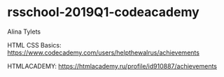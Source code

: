 # rsschool-2019Q1-codeacademy
Alina Tylets

HTML CSS Basics: https://www.codecademy.com/users/helpthewalrus/achievements

HTMLACADEMY: https://htmlacademy.ru/profile/id910887/achievements
